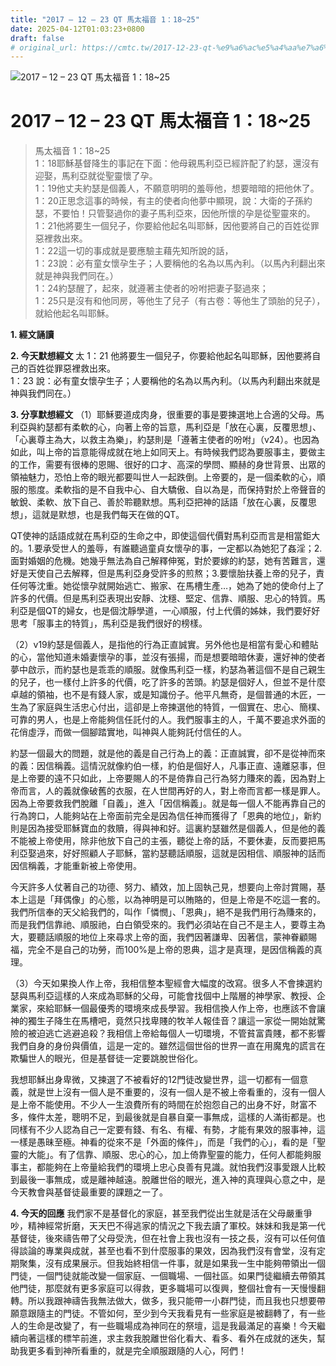 ```yaml
---
title: "2017 – 12 – 23 QT 馬太福音 1：18~25"
date: 2025-04-12T01:03:23+0800
draft: false
# original_url: https://cmtc.tw/2017-12-23-qt-%e9%a6%ac%e5%a4%aa%e7%a6%8f%e9%9f%b3-1%ef%bc%9a1825
---
```


![2017 – 12 – 23 QT 馬太福音 1：18\~25](/images/qt.jpg   "2017 – 12 – 23 QT 馬太福音 1：18\~25")

# 2017 – 12 – 23 QT 馬太福音 1：18\~25

> 馬太福音 1：18\~25  
> 1：18耶穌基督降生的事記在下面：他母親馬利亞已經許配了約瑟，還沒有迎娶，馬利亞就從聖靈懷了孕。  
> 1：19他丈夫約瑟是個義人，不願意明明的羞辱他，想要暗暗的把他休了。  
> 1：20正思念這事的時候，有主的使者向他夢中顯現，說：大衛的子孫約瑟，不要怕！只管娶過你的妻子馬利亞來，因他所懷的孕是從聖靈來的。  
> 1：21他將要生一個兒子，你要給他起名叫耶穌，因他要將自己的百姓從罪惡裡救出來。  
> 1：22這一切的事成就是要應驗主藉先知所說的話，  
> 1：23說：必有童女懷孕生子；人要稱他的名為以馬內利。（以馬內利翻出來就是神與我們同在。）  
> 1：24約瑟醒了，起來，就遵著主使者的吩咐把妻子娶過來；  
> 1：25只是沒有和他同房，等他生了兒子（有古卷：等他生了頭胎的兒子），就給他起名叫耶穌。

**1. 經文誦讀**

**2.  今天默想經文**
太 1：21 他將要生一個兒子，你要給他起名叫耶穌，因他要將自己的百姓從罪惡裡救出來。  
1：23 說：必有童女懷孕生子；人要稱他的名為以馬內利。（以馬內利翻出來就是神與我們同在。）

**3. 分享默想經文**
（1）耶穌要道成肉身，很重要的事是要揀選地上合適的父母。馬利亞與約瑟都有柔軟的心，向著上帝的旨意，馬利亞是「放在心裏，反覆思想」、「心裏尊主為大，以救主為樂」，約瑟則是「遵著主使者的吩咐」（v24）。也因為如此，叫上帝的旨意能得成就在地上如同天上。有時候我們認為要服事主，要做主的工作，需要有很棒的恩賜、很好的口才、高深的學問、顯赫的身世背景、出眾的領袖魅力，恐怕上帝的眼光都要叫世人一起跌倒。上帝要的，是一個柔軟的心，順服的態度。柔軟指的是不自我中心、自大驕傲、自以為是，而保持對於上帝聲音的敏銳、柔軟、放下自己、善於聆聽默想。馬利亞把神的話語「放在心裏，反覆思想」，這就是默想，也是我們每天在做的QT。

QT使神的話語成就在馬利亞的生命之中，即使這個代價對馬利亞而言是相當鉅大的。1.要承受世人的羞辱，有誰聽過童貞女懷孕的事，一定都以為她犯了姦淫；2.面對婚姻的危機。她幾乎無法為自己解釋伸冤，對於要嫁的約瑟，她有苦難言，還好是天使自己去解釋，但是馬利亞身受許多的煎熬；3.要懷胎扶養上帝的兒子，責任何等沈重。她從懷孕就開始逃亡、搬家、在馬槽生產…，她為了她的使命付上了許多的代價。但是馬利亞表現出安靜、沈穩、堅定、信靠、順服、忠心的特質。馬利亞是個QT的婦女，也是個沈靜學道，一心順服，付上代價的姊妹，我們要好好思考「服事主的特質」，馬利亞是我們很好的榜樣。

（2）v19約瑟是個義人，是指他的行為正直誠實。另外他也是相當有愛心和體貼的心，當他知道未婚妻懷孕的事，並沒有張揚，而是想要暗暗休妻，還好神的使者夢中啟示，而約瑟也是乖乖的順服。就像馬利亞一樣，約瑟為著這個不是自己親生的兒子，也一樣付上許多的代價，吃了許多的苦頭。約瑟是個好人，但並不是什麼卓越的領袖，也不是有錢人家，或是知識份子。他平凡無奇，是個普通的木匠，一生為了家庭與生活忠心付出，這卻是上帝揀選他的特質，一個實在、忠心、簡樸、可靠的男人，也是上帝能夠信任託付的人。我們服事主的人，千萬不要追求外面的花俏虛浮，而做一個腳踏實地，叫神與人能夠託付信任的人。

約瑟一個最大的問題，就是他的義是自己行為上的義：正直誠實，卻不是從神而來的義：因信稱義。這情況就像約伯一樣，約伯是個好人，凡事正直、遠離惡事，但是上帝要的遠不只如此，上帝要賜人的不是倚靠自己行為努力賺來的義，因為對上帝而言，人的義就像破舊的衣服，在人世間再好的人，對上帝而言都一樣是罪人。因為上帝要救我們脫離「自義」，進入「因信稱義」。就是每一個人不能再靠自己的行為誇口，人能夠站在上帝面前完全是因為信任神而獲得了「恩典的地位」，新約則是因為接受耶穌寶血的救贖，得與神和好。這裏約瑟雖然是個義人，但是他的義不能被上帝使用，除非他放下自己的主張，聽從上帝的話，不要休妻，反而要把馬利亞娶過來，好好照顧人子耶穌，當約瑟聽話順服，這就是因相信、順服神的話而因信稱義，才能重新被上帝使用。

今天許多人仗著自己的功德、努力、績效，加上固執己見，想要向上帝討賞賜，基本上這是「拜偶像」的心態，以為神明是可以賄賂的，但是上帝是不吃這一套的。我們所信奉的天父給我們的，叫作「憐憫」、「恩典」，絕不是我們用行為賺來的，而是我們信靠祂、順服祂，白白領受來的。我們必須站在自己不是主人，要尊主為大，要聽話順服的地位上來尋求上帝的面，我們因著謙卑、因著信，蒙神眷顧賜福，完全不是自己的功勞，而100%是上帝的恩典，這才是真理，是因信稱義的真理。

（3）今天如果換人作上帝，我相信整本聖經會大幅度的改寫。很多人不會揀選約瑟與馬利亞這樣的人來成為耶穌的父母，可能會找個中上階層的神學家、教授、企業家，來給耶穌一個最優秀的環境來成長學習。我相信換人作上帝，也應該不會讓神的獨生子降生在馬槽吧，竟然只找卑賤的牧羊人報佳音？讓這一家從一開始就驚險的被迫逃亡逃避追殺？我相信上帝給每個人一切環境，不管貧富貴賤，都不影響我們自身的身份與價值，這是一定的。雖然這個世俗的世界一直在用魔鬼的謊言在欺騙世人的眼光，但是基督徒一定要跳脫世俗化。

我想耶穌出身卑微，又揀選了不被看好的12門徒改變世界，這一切都有一個意義，就是世上沒有一個人是不重要的，沒有一個人是不被上帝看重的，沒有一個人是上帝不能使用。不少人一生浪費所有的時間在於抱怨自己的出身不好，財富不多，條件太差，聰明不足，到最後就是自暴自棄一事無成，這樣的人滿街都是。也同樣有不少人認為自己一定要有錢、有名、有權、有勢，才能有果效的服事神，這一樣是愚昧至極。神看的從來不是「外面的條件」，而是「我們的心」，看的是「聖靈的大能」。有了信靠、順服、忠心的心，加上倚靠聖靈的能力，任何人都能夠服事主，都能夠在上帝量給我們的環境上忠心良善有見識。就怕我們沒事愛跟人比較到最後一事無成，或是離神越遠。脫離世俗的眼光，進入神的真理與心意之中，是今天教會與基督徒最重要的課題之一了。

**4. 今天的回應**
我們家不是基督化的家庭，甚至我們從出生就是活在父母嚴重爭吵，精神經常折磨，天天巴不得逃家的情況之下我去讀了軍校。妹妹和我是第一代基督徒，後來禱告帶了父母受洗，但在社會上我也沒有一技之長，沒有可以任何值得談論的專業與成就，甚至也看不到什麼服事的果效，因為我們沒有會堂，沒有定期聚集，沒有成果展示。但我始終相信一件事，就是如果我一生中能夠帶領出一個門徒，一個門徒就能改變一個家庭、一個職場、一個社區。如果門徒繼續去帶領其他門徒，那麼就有更多家庭可以得救，更多職場可以復興，整個社會有一天慢慢翻轉。所以我跟神禱告我無法做大，做多，我只能帶一小群門徒，而且我也只想要帶願意跟隨主的門徒。不管如何，至少到今天我看見有一些家庭是被翻轉了，有一些人的生命是改變了，有一些職場成為神同在的祭壇，這是我最滿足的喜樂！今天繼續向著這樣的標竿前進，求主救我脫離世俗化看大、看多、看外在成就的迷失，幫助我更多看到神所看重的，就是完全順服跟隨的人心，阿們！
